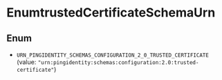 

# EnumtrustedCertificateSchemaUrn

## Enum


* `URN_PINGIDENTITY_SCHEMAS_CONFIGURATION_2_0_TRUSTED_CERTIFICATE` (value: `"urn:pingidentity:schemas:configuration:2.0:trusted-certificate"`)



